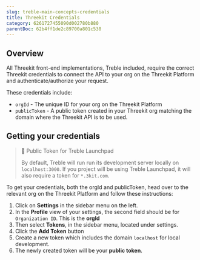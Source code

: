 ```yaml
---
slug: treble-main-concepts-credentials
title: Threekit Credentials
category: 6261727455090d002780b880
parentDoc: 62b4ff1de2c89700a801c530
---
```


## Overview

All Threekit front-end implementations, Treble included, require the correct Threekit credentials to connect the API to your org on the Threekit Platform and authenticate/authorize your request.

These credentials include:

- `orgId` - The unique ID for your org on the Threekit Platform
- `publicToken` - A public token created in your Threekit org matching the domain where the Threekit API is to be used.

## Getting your credentials

> 📘 Public Token for Treble Launchpad
>
> By default, Treble will run run its development server locally on `localhost:3000`. If you project will be using Treble Launchpad, it will also require a token for `*.3kit.com`.

To get your credentials, both the orgId and publicToken, head over to the relevant org on the Threekit Platform and follow these instructions:

1. Click on **Settings** in the sidebar menu on the left.
2. In the **Profile** view of your settings, the second field should be for `Organization ID`. This is the **orgId**
3. Then select **Tokens**, in the sidebar menu, located under settings.
4. Click the **Add Token** button
5. Create a new token which includes the domain `localhost` for local development.
6. The newly created token will be your **public token**.
